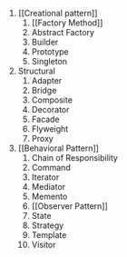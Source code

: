 1. [[Creational pattern]]
	1. [[Factory Method]]
	2. Abstract Factory
	3. Builder
	4. Prototype
	5. Singleton
2. Structural
	1. Adapter
	2. Bridge
	3. Composite
	4. Decorator
	5. Facade
	6. Flyweight
	7. Proxy
3. [[Behavioral Pattern]]
	1. Chain of Responsibility
	2. Command
	3. Iterator
	4. Mediator
	5. Memento
	6. [[Observer Pattern]]
	7. State
	8. Strategy
	9. Template
	10. Visitor